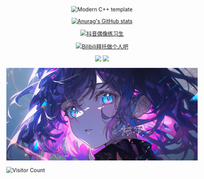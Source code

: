<div id="title" align=center>

![Modern C++ template][github-sub-title:img]

[![Anurag's GitHub stats](https://github-readme-stats.vercel.app/api?username=Mr-Zhang&show_icons=true&theme=tokyonight)](https://b23.tv/iEJTnPp)

[![抖音偶像练习生](https://img.shields.io/badge/抖音-%E5%81%B6%E5%83%8F%E7%BB%83%E4%B9%A0%E7%94%9F-yellow)](https://www.douyin.com/user/self)

[![Bilibili拜托做个人吧](https://img.shields.io/badge/Bilibili-%E6%8B%9C%E6%89%98%E5%81%9A%E4%B8%AA%E4%BA%BA%E5%90%A7-blueviolet)](https://space.bilibili.com/439066916?spm_id_from=333.788.0.0)

![](https://img.shields.io/badge/讨厌-学习-yellow) 
![](https://img.shields.io/badge/爱好-摆烂-red)

</div>

![头像](image/头像.jpg)

![Visitor Count](https://profile-counter.glitch.me/Mq-b/count.svg)

[github-sub-title:img]: https://readme-typing-svg.herokuapp.com?font=Segoe+Script&center=true&lines=偶像练习生
